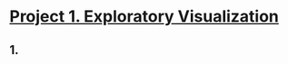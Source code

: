 # [Project 1. Exploratory Visualization](https://github.com/nchikurova/Interactive-Data-Vis-Portfolio/tree/master/exploratory_project)
## 1. 
